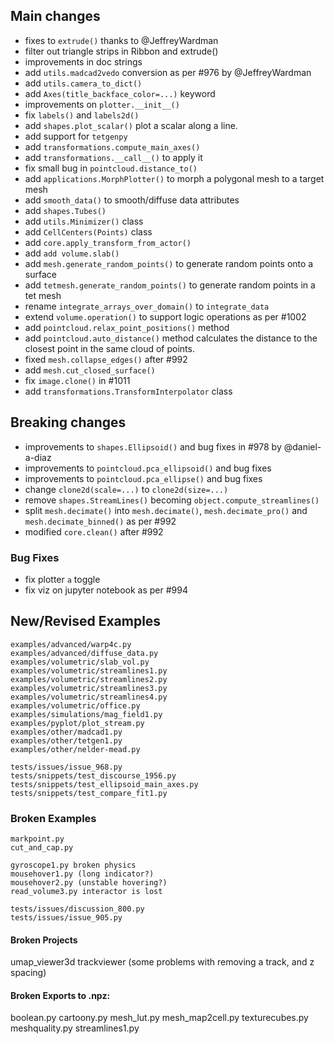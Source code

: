 ## Main changes

- fixes to `extrude()` thanks to @JeffreyWardman
- filter out triangle strips in Ribbon and extrude()
- improvements in doc strings
- add `utils.madcad2vedo` conversion as per #976 by @JeffreyWardman
- add `utils.camera_to_dict()`
- add `Axes(title_backface_color=...)` keyword
- improvements on `plotter.__init__()`
- fix `labels()` and `labels2d()`
- add `shapes.plot_scalar()` plot a scalar along a line.
- add support for `tetgenpy`
- add `transformations.compute_main_axes()`
- add `transformations.__call__()` to apply it
- fix small bug in `pointcloud.distance_to()`
- add `applications.MorphPlotter()` to morph a polygonal mesh to a target mesh
- add `smooth_data()` to smooth/diffuse data attributes
- add `shapes.Tubes()`
- add `utils.Minimizer()` class
- add `CellCenters(Points)` class
- add `core.apply_transform_from_actor()`
- add `add volume.slab()`
- add `mesh.generate_random_points()` to generate random points onto a surface
- add `tetmesh.generate_random_points()` to generate random points in a tet mesh
- rename `integrate_arrays_over_domain()` to `integrate_data`
- extend `volume.operation()` to support logic operations as per #1002
- add `pointcloud.relax_point_positions()` method
- add `pointcloud.auto_distance()` method calculates the distance to the closest
point in the same cloud of points.
- fixed `mesh.collapse_edges()` after #992
- add `mesh.cut_closed_surface()`
- fix `image.clone()` in #1011
- add `transformations.TransformInterpolator` class


## Breaking changes
- improvements to `shapes.Ellipsoid()` and bug fixes in #978 by @daniel-a-diaz
- improvements to `pointcloud.pca_ellipsoid()` and bug fixes
- improvements to `pointcloud.pca_ellipse()` and bug fixes
- change `clone2d(scale=...)` to `clone2d(size=...)`
- remove `shapes.StreamLines()` becoming `object.compute_streamlines()`
- split `mesh.decimate()` into `mesh.decimate()`, `mesh.decimate_pro()` and `mesh.decimate_binned()` as per #992
- modified `core.clean()` after #992


### Bug Fixes
- fix plotter `a` toggle
- fix viz on jupyter notebook as per #994


## New/Revised Examples
```
examples/advanced/warp4c.py
examples/advanced/diffuse_data.py
examples/volumetric/slab_vol.py
examples/volumetric/streamlines1.py
examples/volumetric/streamlines2.py
examples/volumetric/streamlines3.py
examples/volumetric/streamlines4.py
examples/volumetric/office.py
examples/simulations/mag_field1.py
examples/pyplot/plot_stream.py
examples/other/madcad1.py
examples/other/tetgen1.py
examples/other/nelder-mead.py

tests/issues/issue_968.py
tests/snippets/test_discourse_1956.py
tests/snippets/test_ellipsoid_main_axes.py
tests/snippets/test_compare_fit1.py
```

### Broken Examples
```
markpoint.py
cut_and_cap.py

gyroscope1.py broken physics
mousehover1.py (long indicator?)
mousehover2.py (unstable hovering?)
read_volume3.py interactor is lost

tests/issues/discussion_800.py
tests/issues/issue_905.py
```

#### Broken Projects
umap_viewer3d
trackviewer (some problems with removing a track, and z spacing)

#### Broken Exports to .npz:
boolean.py
cartoony.py
mesh_lut.py
mesh_map2cell.py
texturecubes.py
meshquality.py
streamlines1.py


